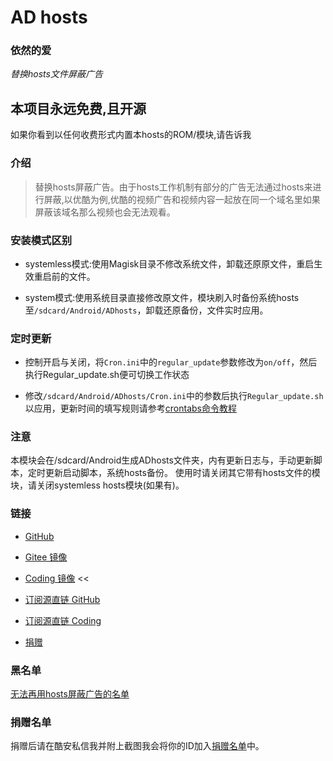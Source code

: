 # AD hosts
### 依然的爱
*替换hosts文件屏蔽广告*

## 本项目永远免费,且开源
如果你看到以任何收费形式内置本hosts的ROM/模块,请告诉我

### 介绍
> 替换hosts屏蔽广告。由于hosts工作机制有部分的广告无法通过hosts来进行屏蔽,以优酷为例,优酷的视频广告和视频内容一起放在同一个域名里如果屏蔽该域名那么视频也会无法观看。

### 安装模式区别
- systemless模式:使用Magisk目录不修改系统文件，卸载还原原文件，重启生效重启前的文件。

- system模式:使用系统目录直接修改原文件，模块刷入时备份系统hosts至`/sdcard/Android/ADhosts`，卸载还原备份，文件实时应用。

### 定时更新
- 控制开启与关闭，将`Cron.ini`中的`regular_update`参数修改为`on/off`，然后执行Regular_update.sh便可切换工作状态

- 修改`/sdcard/Android/ADhosts/Cron.ini`中的参数后执行`Regular_update.sh`以应用，更新时间的填写规则请参考[crontabs命令教程](https://m.runoob.com/linux/linux-comm-crontab.html)

### 注意
本模块会在/sdcard/Android生成ADhosts文件夹，内有更新日志与，手动更新脚本，定时更新启动脚本，系统hosts备份。
使用时请关闭其它带有hosts文件的模块，请关闭systemless hosts模块(如果有)。

### 链接
* [GitHub](https://github.com/E7KMbb/AD-hosts)

* [Gitee 镜像](https://gitee.com/e7kmbb/AD-hosts)

* [Coding 镜像](https://aisauce.coding.net/public/ad-hosts/ad-hosts/git/files)
<<
* [订阅源直链 GitHub](https://raw.githubusercontent.com/E7KMbb/AD-hosts/master/system/etc/hosts)

* [订阅源直链 Coding](https://aisauce.coding.net/p/ad-hosts/d/ad-hosts/git/raw/master/system/etc/hosts)

* [捐赠](https://docs.qq.com/doc/DWVJKWVVDWURQZUZK?disableReturnList=1&_from=1)

### 黑名单
[无法再用hosts屏蔽广告的名单](https://github.com/E7KMbb/AD-hosts/blob/master/black.md)

### 捐赠名单
捐赠后请在酷安私信我并附上截图我会将你的ID加入[捐赠名单](https://github.com/E7KMbb/AD-hosts/blob/master/thanks.md)中。
